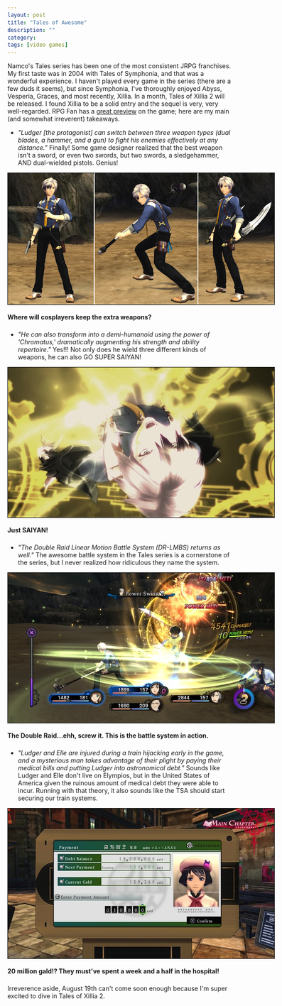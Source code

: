 ```yaml
---
layout: post
title: "Tales of Awesome"
description: ""
category: 
tags: [video games]
---
```


Namco's Tales series has been one of the most consistent JRPG franchises. My first taste was in 2004 with Tales of Symphonia, and that was a wonderful experience. I haven't played every game in the series (there are a few duds it seems), but since Symphonia, I've thoroughly enjoyed Abyss, Vesperia, Graces, and most recently, Xillia. In a month, Tales of Xillia 2 will be released. I found Xillia to be a solid entry and the sequel is very, very well-regarded. RPG Fan has a [great preview][1] on the game; here are my main (and somewhat irreverent) takeaways. 

* *"Ludger [the protagonist] can switch between three weapon types (dual blades, a hammer, and a gun) to fight his enemies effectively at any distance."* Finally! Some game designer realized that the best weapon isn't a sword, or even two swords, but two swords, a sledgehammer, AND dual-wielded pistols. Genius!

<div>
	<img class="rounded-corners" style="max-width: 600px; border: 1px solid #000000;" src="/assets/images/posts/2014-07-10/weapons.png"/>
	<p class="caption-text" style="line-height: 1.5em; margin-bottom: 20px;"><strong>Where will cosplayers keep the extra weapons?</strong></p>
</div>

* *"He can also transform into a demi-humanoid using the power of 'Chromatus,' dramatically augmenting his strength and ability repertoire."* Yes!!! Not only does he wield three different kinds of weapons, he can also GO SUPER SAIYAN! 

<div>
	<img class="rounded-corners" style="max-width: 600px; border: 1px solid #000000;" src="/assets/images/posts/2014-07-10/saiyan.jpg"/>
	<p class="caption-text" style="line-height: 1.5em; margin-bottom: 20px;"><strong>Just SAIYAN!</strong></p>
</div>

* *"The Double Raid Linear Motion Battle System (DR-LMBS) returns as well."* The awesome battle system in the Tales series is a cornerstone of the series, but I never realized how ridiculous they name the system. 

<div>
	<img class="rounded-corners" style="max-width: 600px; border: 1px solid #000000;" src="/assets/images/posts/2014-07-10/battle.jpg"/>
	<p class="caption-text" style="line-height: 1.5em; margin-bottom: 20px;"><strong>The Double Raid...ehh, screw it. This is the battle system in action.</strong></p>
</div>

* *"Ludger and Elle are injured during a train hijacking early in the game, and a mysterious man takes advantage of their plight by paying their medical bills and putting Ludger into astronomical debt."* Sounds like Ludger and Elle don't live on Elympios, but in the United States of America given the ruinous amount of medical debt they were able to incur. Running with that theory, it also sounds like the TSA should start securing our train systems. 

<div>
	<img class="rounded-corners" style="max-width: 600px; border: 1px solid #000000;" src="/assets/images/posts/2014-07-10/debt.jpg"/>
	<p class="caption-text" style="line-height: 1.5em; margin-bottom: 20px;"><strong>20 million gald!? They must've spent a week and a half in the hospital!</strong></p>
</div>

Irreverence aside, August 19th can't come soon enough because I'm super excited to dive in Tales of Xillia 2.

[1]: http://rpgfan.com/previews/Tales_of_Xillia_2/